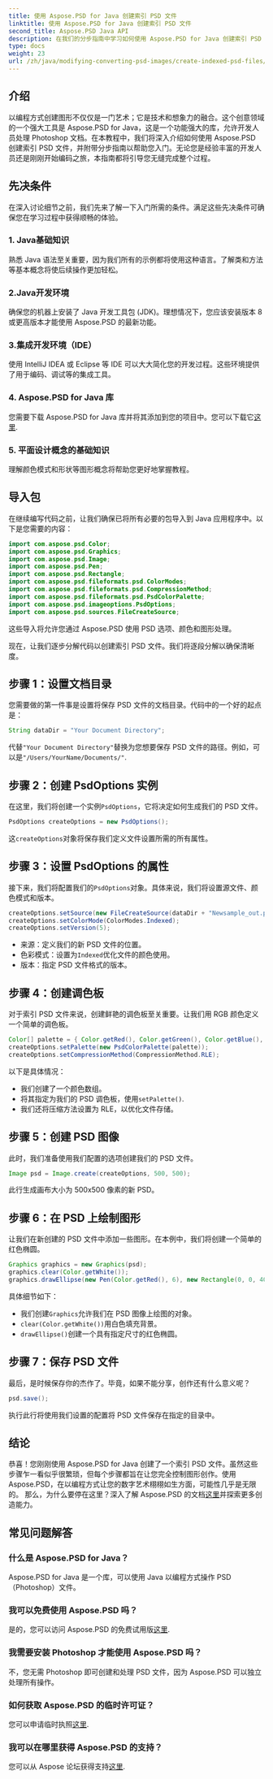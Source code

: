 ```yaml
---
title: 使用 Aspose.PSD for Java 创建索引 PSD 文件
linktitle: 使用 Aspose.PSD for Java 创建索引 PSD 文件
second_title: Aspose.PSD Java API
description: 在我们的分步指南中学习如何使用 Aspose.PSD for Java 创建索引 PSD 文件。立即加入，探索无限的艺术可能性。
type: docs
weight: 23
url: /zh/java/modifying-converting-psd-images/create-indexed-psd-files/
---
```

## 介绍
以编程方式创建图形不仅仅是一门艺术；它是技术和想象力的融合。这个创意领域的一个强大工具是 Aspose.PSD for Java，这是一个功能强大的库，允许开发人员处理 Photoshop 文档。在本教程中，我们将深入介绍如何使用 Aspose.PSD 创建索引 PSD 文件，并附带分步指南以帮助您入门。无论您是经验丰富的开发人员还是刚刚开始编码之旅，本指南都将引导您无缝完成整个过程。
## 先决条件
在深入讨论细节之前，我们先来了解一下入门所需的条件。满足这些先决条件可确保您在学习过程中获得顺畅的体验。
### 1. Java基础知识
熟悉 Java 语法至关重要，因为我们所有的示例都将使用这种语言。了解类和方法等基本概念将使后续操作更加轻松。
### 2.Java开发环境
确保您的机器上安装了 Java 开发工具包 (JDK)。理想情况下，您应该安装版本 8 或更高版本才能使用 Aspose.PSD 的最新功能。
### 3.集成开发环境（IDE）
使用 IntelliJ IDEA 或 Eclipse 等 IDE 可以大大简化您的开发过程。这些环境提供了用于编码、调试等的集成工具。
### 4. Aspose.PSD for Java 库
您需要下载 Aspose.PSD for Java 库并将其添加到您的项目中。您可以下载它[这里](https://releases.aspose.com/psd/java/).
### 5. 平面设计概念的基础知识
理解颜色模式和形状等图形概念将帮助您更好地掌握教程。
## 导入包
在继续编写代码之前，让我们确保已将所有必要的包导入到 Java 应用程序中。以下是您需要的内容：
```java
import com.aspose.psd.Color;
import com.aspose.psd.Graphics;
import com.aspose.psd.Image;
import com.aspose.psd.Pen;
import com.aspose.psd.Rectangle;
import com.aspose.psd.fileformats.psd.ColorModes;
import com.aspose.psd.fileformats.psd.CompressionMethod;
import com.aspose.psd.fileformats.psd.PsdColorPalette;
import com.aspose.psd.imageoptions.PsdOptions;
import com.aspose.psd.sources.FileCreateSource;
```
这些导入将允许您通过 Aspose.PSD 使用 PSD 选项、颜色和图形处理。

现在，让我们逐步分解代码以创建索引 PSD 文件。我们将逐段分解以确保清晰度。
## 步骤 1：设置文档目录
您需要做的第一件事是设置将保存 PSD 文件的文档目录。代码中的一个好的起点是：
```java
String dataDir = "Your Document Directory";
```
代替`"Your Document Directory"`替换为您想要保存 PSD 文件的路径。例如，可以是`"/Users/YourName/Documents/"`.
## 步骤 2：创建 PsdOptions 实例
在这里，我们将创建一个实例`PsdOptions`，它将决定如何生成我们的 PSD 文件。
```java
PsdOptions createOptions = new PsdOptions();
```
这`createOptions`对象将保存我们定义文件设置所需的所有属性。 
## 步骤 3：设置 PsdOptions 的属性
接下来，我们将配置我们的`PsdOptions`对象。具体来说，我们将设置源文件、颜色模式和版本。 
```java
createOptions.setSource(new FileCreateSource(dataDir + "Newsample_out.psd", false));
createOptions.setColorMode(ColorModes.Indexed);
createOptions.setVersion(5);
```
- 来源：定义我们的新 PSD 文件的位置。
- 色彩模式：设置为`Indexed`优化文件的颜色使用。
- 版本：指定 PSD 文件格式的版本。
## 步骤 4：创建调色板
对于索引 PSD 文件来说，创建鲜艳的调色板至关重要。让我们用 RGB 颜色定义一个简单的调色板。
```java
Color[] palette = { Color.getRed(), Color.getGreen(), Color.getBlue(), Color.getYellow() };
createOptions.setPalette(new PsdColorPalette(palette));
createOptions.setCompressionMethod(CompressionMethod.RLE);
```
以下是具体情况：
- 我们创建了一个颜色数组。
- 将其指定为我们的 PSD 调色板，使用`setPalette()`.
- 我们还将压缩方法设置为 RLE，以优化文件存储。
## 步骤 5：创建 PSD 图像
此时，我们准备使用我们配置的选项创建我们的 PSD 文件。
```java
Image psd = Image.create(createOptions, 500, 500);
```
此行生成画布大小为 500x500 像素的新 PSD。
## 步骤 6：在 PSD 上绘制图形
让我们在新创建的 PSD 文件中添加一些图形。在本例中，我们将创建一个简单的红色椭圆。
```java
Graphics graphics = new Graphics(psd);
graphics.clear(Color.getWhite());
graphics.drawEllipse(new Pen(Color.getRed(), 6), new Rectangle(0, 0, 400, 400));
```
具体细节如下：
- 我们创建`Graphics`允许我们在 PSD 图像上绘图的对象。
- `clear(Color.getWhite())`用白色填充背景。
- `drawEllipse()`创建一个具有指定尺寸的红色椭圆。
## 步骤 7：保存 PSD 文件
最后，是时候保存你的杰作了。毕竟，如果不能分享，创作还有什么意义呢？
```java
psd.save();
```
执行此行将使用我们设置的配置将 PSD 文件保存在指定的目录中。
## 结论
恭喜！您刚刚使用 Aspose.PSD for Java 创建了一个索引 PSD 文件。虽然这些步骤乍一看似乎很繁琐，但每个步骤都旨在让您完全控制图形创作。使用 Aspose.PSD，在以编程方式让您的数字艺术栩栩如生方面，可能性几乎是无限的。
那么，为什么要停在这里？深入了解 Aspose.PSD 的文档[这里](https://reference.aspose.com/psd/java/)并探索更多创造能力。
## 常见问题解答
### 什么是 Aspose.PSD for Java？
Aspose.PSD for Java 是一个库，可以使用 Java 以编程方式操作 PSD（Photoshop）文件。
### 我可以免费使用 Aspose.PSD 吗？
是的，您可以访问 Aspose.PSD 的免费试用版[这里](https://releases.aspose.com/).
### 我需要安装 Photoshop 才能使用 Aspose.PSD 吗？
不，您无需 Photoshop 即可创建和处理 PSD 文件，因为 Aspose.PSD 可以独立处理所有操作。
### 如何获取 Aspose.PSD 的临时许可证？
您可以申请临时执照[这里](https://purchase.aspose.com/temporary-license/).
### 我可以在哪里获得 Aspose.PSD 的支持？
您可以从 Aspose 论坛获得支持[这里](https://forum.aspose.com/c/psd/34).